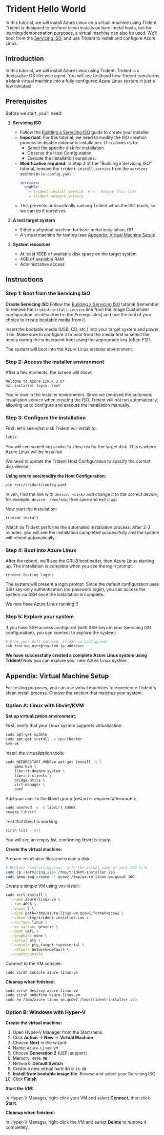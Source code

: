 # Trident Hello World

In this tutorial, we will install Azure Linux on a virtual machine using Trident. Trident is designed to perform clean installs on bare-metal hosts, but for learning/demonstration purposes, a virtual machine can also be used. We'll boot from the [Servicing ISO](./Building-a-Servicing-ISO.md), and use Trident to install and configure Azure Linux.

## Introduction

In this tutorial, we will install Azure Linux using Trident. Trident is a declarative OS lifecycle agent. You will see firsthand how Trident transforms a blank virtual machine into a fully configured Azure Linux system in just a few minutes!

## Prerequisites

Before we start, you'll need:

1. **Servicing ISO**
   - Follow the [Building a Servicing ISO](./Building-a-Servicing-ISO.md) guide to create your installer
   - **Important**: For this tutorial, we need to modify the ISO creation process to disable automatic installation. This allows us to:
     - Select the specific disk for installation.
     - Observe the Host Configuration.  
     - Execute the installation ourselves.
   - **Modification required**: In Step 3 of the "Building a Servicing ISO" tutorial, remove the `trident-install.service` from the `services` section in `ic-config.yaml`:
     ```yaml
     services:
       enable:
         - trident-install.service  # <-- Remove this line
         - trident-network.service
     ```
   - This prevents automatically running Trident when the ISO boots, so we can do it ourselves.

2. **A test target system**
   - Either a physical machine for bare-metal installation, OR
   - A virtual machine for testing (see [Appendix: Virtual Machine Setup](#appendix-virtual-machine-setup))

3. **System resources**
   - At least 16GB of available disk space on the target system
   - 4GB of available RAM
   - Administrative access

## Instructions

### Step 1: Boot from the Servicing ISO

**Create Servicing ISO**
Follow the [Building a Servicing ISO](./Building-a-Servicing-ISO.md) tutorial (remember to remove the `trident-install.service` line from the Image Customizer configuration, as described in the Prerequisites) and use the tool of your choice to create bootable media from it.

Insert the bootable media (USB, CD, etc.) into your target system and power it on. Make sure to configure it to boot from the media first or select the media during the subsequent boot using the appropriate key (often F12).

The system will boot into the Azure Linux installer environment.

### Step 2: Access the installer environment

After a few moments, the screen will show:

```
Welcome to Azure Linux 3.0!
azl-installer login: root 
```

You're now in the installer environment. Since we removed the automatic installation service when creating the ISO, Trident will not run automatically, allowing us to configure and execute the installation manually.

### Step 3: Configure the installation

First, let's see what disk Trident will install to:

```bash
lsblk
```

You will see something similar to `/dev/sda` for the target disk. This is where Azure Linux will be installed.

We need to update the Trident Host Configuration to specify the correct disk device.

**Using vim to see/modify the Host Configuration:**

```bash
vim /etc/trident/config.yaml
```

In vim, find the line with `device: <disk>` and change it to the correct device, for example: `device: /dev/sda`; then save and exit (`:wq`).

Now start the installation:

```bash
trident install
```

Watch as Trident performs the automated installation process. After 2-3 minutes, you will see the installation completed successfully and the system will reboot automatically.

### Step 4: Boot into Azure Linux

After the reboot, we'll see the GRUB bootloader, then Azure Linux starting up.
The installation is complete when you see the login prompt:

```
trident-testimg login:
```

The system will present a login prompt. Since the default configuration uses SSH key-only authentication (no password login), you can access the system via SSH once the installation is complete.

We now have Azure Linux running!!!

### Step 5: Explore your system

If you have SSH access configured (with SSH keys in your Servicing ISO configuration), you can connect to explore the system:

```bash
# From your host machine, if SSH is configured:
ssh testing-user@<system-ip-address>
```

**We have successfully created a complete Azure Linux system using Trident!**
Now you can explore your new Azure Linux system.

## Appendix: Virtual Machine Setup

For testing purposes, you can use virtual machines to experience Trident's clean install process. Choose the section that matches your system:

### Option A: Linux with libvirt/KVM

**Set up virtualization environment:**

First, verify that your Linux system supports virtualization:

```bash
sudo apt-get update
sudo apt-get install -y cpu-checker
kvm-ok
```

Install the virtualization tools:

```bash
sudo NEEDRESTART_MODE=a apt-get install -y \
    qemu-kvm \
    libvirt-daemon-system \
    libvirt-clients \
    bridge-utils \
    virt-manager \
    ovmf
```

Add your user to the libvirt group (restart is required afterwards):

```bash
sudo usermod -a -G libvirt $USER
newgrp libvirt
```

Test that libvirt is working:

```bash
virsh list --all
```

You will see an empty list, confirming libvirt is ready.

**Create the virtual machine:**

Prepare installation files and create a disk:

```bash
# Replace '<servicing.iso>' with the actual name of your ISO file
sudo cp <servicing.iso> /tmp/trident-installer.iso
sudo qemu-img create -f qcow2 /tmp/azure-linux-vm.qcow2 16G
```

Create a simple VM using virt-install:

```bash
sudo virt-install \
  --name azure-linux-vm \
  --ram 4096 \
  --vcpus 2 \
  --disk path=/tmp/azure-linux-vm.qcow2,format=qcow2 \
  --cdrom /tmp/trident-installer.iso \
  --os-type linux \
  --os-variant generic \
  --boot uefi \
  --graphics none \
  --serial pty \
  --console pty,target_type=serial \
  --network network=default \
  --noautoconsole
```

Connect to the VM console:

```bash
sudo virsh console azure-linux-vm
```

**Cleanup when finished:**

```bash
sudo virsh destroy azure-linux-vm
sudo virsh undefine azure-linux-vm
sudo rm /tmp/azure-linux-vm.qcow2 /tmp/trident-installer.iso
```

### Option B: Windows with Hyper-V

**Create the virtual machine:**

1. Open Hyper-V Manager from the Start menu
2. Click **Action** → **New** → **Virtual Machine**
3. Choose **Next** in the wizard
4. Name: `Azure Linux VM`
5. Choose **Generation 2** (UEFI support)
6. Memory: `4096 MB`
7. Network: **Default Switch**
8. Create a new virtual hard disk: `16 GB`
9. **Install from bootable image file**: Browse and select your Servicing ISO
10. Click **Finish**

**Start the VM:**

In Hyper-V Manager, right-click your VM and select **Connect**, then click **Start**.

**Cleanup when finished:**

In Hyper-V Manager, right-click the VM and select **Delete** to remove it completely.
